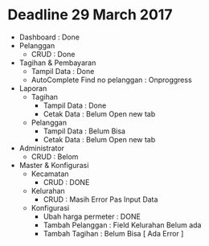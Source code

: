 # Deadline 29 March 2017

- Dashboard : Done
- Pelanggan
  - CRUD : Done
- Tagihan & Pembayaran
  - Tampil Data : Done
  - AutoComplete Find no pelanggan : Onproggress
- Laporan
  - Tagihan
    - Tampil Data : Done
    - Cetak Data : Belum Open new tab
  - Pelanggan
    - Tampil Data : Belum Bisa
    - Cetak Data : Belum Open new tab
- Administrator
  - CRUD : Belom
- Master & Konfigurasi
  - Kecamatan 
    - CRUD : DONE
  - Kelurahan
    - CRUD : Masih Error Pas Input Data
  - Konfigurasi
    - Ubah harga permeter : DONE
    - Tambah Pelanggan : Field Kelurahan Belum ada
    - Tambah Tagihan : Belum Bisa [ Ada Error ]
  
